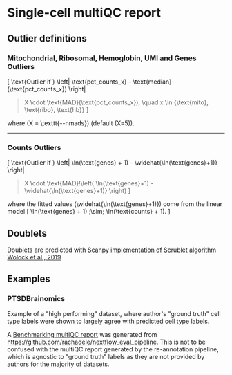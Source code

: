 # Single-cell multiQC report

## Outlier definitions

### Mitochondrial, Ribosomal, Hemoglobin, UMI and Genes Outliers

\[
\text{Outlier if } 
\left| \text{pct\_counts\_x} - \text{median}(\text{pct\_counts\_x}) \right| 
> X \cdot \text{MAD}(\text{pct\_counts\_x}), 
\quad x \in \{\text{mito}, \text{ribo}, \text{hb}\}
\]

where \(X = \texttt{--nmads}\) (default \(X=5\)).

---

### Counts Outliers

\[
\text{Outlier if } 
\left| \ln(\text{genes} + 1) - \widehat{\ln(\text{genes}+1)} \right|
> X \cdot \text{MAD}\!\left( \ln(\text{genes}+1) - \widehat{\ln(\text{genes}+1)} \right)
\]

where the fitted values \(\widehat{\ln(\text{genes}+1)}\) come from the linear model
\[
\ln(\text{genes} + 1) \;\sim\; \ln(\text{counts} + 1).
\]


## Doublets
Doublets are predicted with [Scanpy implementation of Scrublet algorithm](https://scanpy.readthedocs.io/en/stable/api/generated/scanpy.pp.scrublet.html) [Wolock et al., 2019](https://scanpy.readthedocs.io/en/stable/references.html#id75)

## Examples

### PTSDBrainomics
Example of a "high performing" dataset, where author's "ground truth" cell type labels were shown to largely agree with predicted cell type labels.


A [Benchmarking multiQC report](./PTSDBrainomics_scvi_whole_cortex_multiqc.html) was generated from https://github.com/rachadele/nextflow_eval_pipeline.
This is not to be confused with the multiQC report generated by the re-annotation pipeline, which is agnostic to "ground truth" labels as they are not provided by authors for the majority of datasets.

